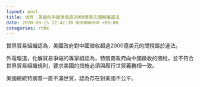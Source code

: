 ```yaml
---
layout: post
title: 世貿：美國向中國徵收逾2000億美元關稅屬違法
date: 2020-09-15 22:42:39.000000000 +08:00
categories: rthk
---
```


世界貿易組織認為，美國政府對中國徵收超過2000億美元的關稅屬於違法。

外電報道，化解貿易爭端的專家組認為，特朗普政府向中國徵收的關稅，並不符合世界貿易組織規則，要求美國的措施必須與履行世貿義務相一致。

美國總統特朗普一直不滿世貿，認為存在對美國不公平。
